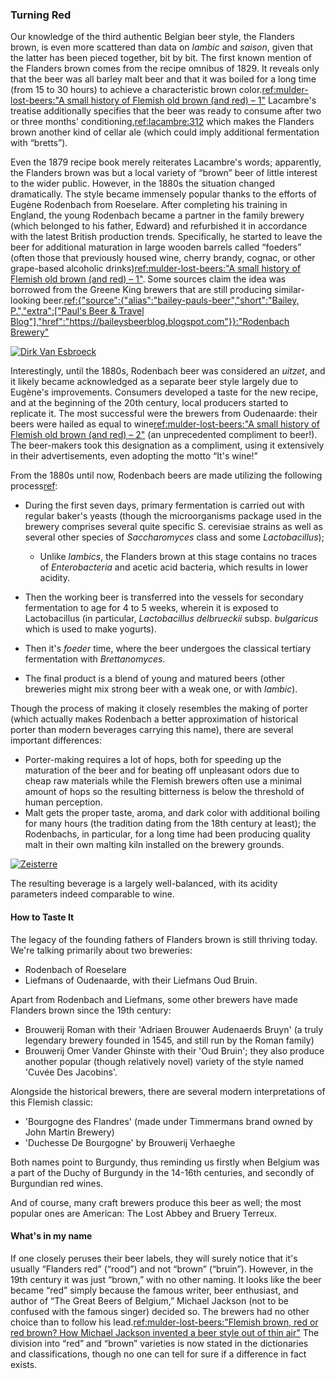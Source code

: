 ### Turning Red

Our knowledge of the third authentic Belgian beer style, the Flanders brown, is even more scattered than data on *lambic* and *saison*, given that the latter has been pieced together, bit by bit. The first known mention of the Flanders brown comes from the recipe omnibus of 1829. It reveals only that the beer was all barley malt beer and that it was boiled for a long time (from 15 to 30 hours) to achieve a characteristic brown color.[ref:mulder-lost-beers:"A small history of Flemish old brown (and red) – 1"](https://lostbeers.com/a-small-history-of-flemish-old-brown-and-red-1/) Lacambre's treatise additionally specifies that the beer was ready to consume after two or three months' conditioning,[ref:lacambre:312]() which makes the Flanders brown another kind of cellar ale (which could imply additional fermentation with “bretts”).

Even the 1879 recipe book merely reiterates Lacambre's words; apparently, the Flanders brown was but a local variety of “brown” beer of little interest to the wider public. However, in the 1880s the situation changed dramatically. The style became immensely popular thanks to the efforts of Eugène Rodenbach from Roeselare. After completing his training in England, the young Rodenbach became a partner in the family brewery (which belonged to his father, Edward) and refurbished it in accordance with the latest British production trends. Specifically, he started to leave the beer for additional maturation in large wooden barrels called “foeders” (often those that previously housed wine, cherry brandy, cognac, or other grape-based alcoholic drinks)[ref:mulder-lost-beers:"A small history of Flemish old brown (and red) – 1"](https://lostbeers.com/a-small-history-of-flemish-old-brown-and-red-1/). Some sources claim the idea was borrowed from the Greene King brewers that are still producing similar-looking beer.[ref:{"source":{"alias":"bailey-pauls-beer","short":"Bailey, P.","extra":["Paul's Beer & Travel Blog"],"href":"https://baileysbeerblog.blogspot.com"}}:"Rodenbach Brewery"](https://baileysbeerblog.blogspot.com/2015/09/rodenbach-brewery.html)

[![Dirk Van Esbroeck](/img/rodenbach-foeders.jpg "The foeders in the Rodenbach brewery cellar")](https://commons.wikimedia.org/wiki/File:Rodenbach_19.jpg)

Interestingly, until the 1880s, Rodenbach beer was considered an *uitzet*, and it  likely became acknowledged as a separate beer style largely due to Eugène's improvements. Consumers developed a taste for the new recipe, and at the beginning of the 20th century, local producers started to replicate it. The most successful were the brewers from Oudenaarde: their beers were hailed as equal to wine[ref:mulder-lost-beers:"A small history of Flemish old brown (and red) – 2"](https://lostbeers.com/a-small-history-of-flemish-old-brown-and-red-2/) (an unprecedented compliment to beer!). The beer-makers took this designation as a compliment, using it extensively in their advertisements, even adopting the motto “It's wine!”

From the 1880s until now, Rodenbach beers are made utilizing the following process[ref](http://www.milkthefunk.com/wiki/Flemish_Red-Brown_Beer#Microbes_and_Flavor_Compounds):
  * During the first seven days, primary fermentation is carried out with regular baker's yeasts (though the microorganisms package used in the brewery comprises several quite specific S. cerevisiae strains as well as several other species of *Saccharomyces* class and some *Lactobacillus*);
    * Unlike *lambics*, the Flanders brown at this stage contains no traces of *Enterobacteria* and acetic acid bacteria, which results in lower acidity.

  * Then the working beer is transferred into the vessels for secondary fermentation to age for 4 to 5 weeks, wherein it is exposed to Lactobacillus (in particular, *Lactobacillus delbrueckii* subsp. *bulgaricus* which is used to make yogurts).
  * Then it's *foeder* time, where the beer undergoes the classical tertiary fermentation with *Brettanomyces*.
  * The final product is a blend of young and matured beers (other breweries might mix strong beer with a weak one, or with *lambic*).

Though the process of making it closely resembles the making of porter (which actually makes Rodenbach a better approximation of historical porter than modern beverages carrying this name), there are several important differences:
  * Porter-making requires a lot of hops, both for speeding up the maturation of the beer and for beating off unpleasant odors due to cheap raw materials while the Flemish brewers often use a minimal amount of hops so the resulting bitterness is below the threshold of human perception.
  * Malt gets the proper taste, aroma, and dark color with additional boiling for many hours (the tradition dating from the 18th century at least); the Rodenbachs, in particular, for a long time had been producing quality malt in their own malting kiln installed on the brewery grounds.

[![Zeisterre](/img/rodenbach-malting-kiln.jpg "The old malting kiln (nowadays a museum) at the Rodenbach brewery, constructed in 1872")](https://commons.wikimedia.org/wiki/File:Brouwerij_Rodenbach_Moutast.JPG)

The resulting beverage is a largely well-balanced, with its acidity parameters indeed comparable to wine.

#### How to Taste It

The legacy of the founding fathers of Flanders brown is still thriving today. We're talking primarily about two breweries:

  * Rodenbach of Roeselare
  * Liefmans of Oudenaarde, with their Liefmans Oud Bruin.

Apart from Rodenbach and Liefmans, some other brewers have made Flanders brown since the 19th century:

  * Brouwerij Roman with their 'Adriaen Brouwer Audenaerds Bruyn' (a truly legendary brewery founded in 1545, and still run by the Roman family)
  * Brouwerij Omer Vander Ghinste with their 'Oud Bruin'; they also produce another popular (though relatively novel) variety of the style named 'Cuvée Des Jacobins'.

Alongside the historical brewers, there are several modern interpretations of this Flemish classic:

  * 'Bourgogne des Flandres' (made under Timmermans brand owned by John Martin Brewery)
  * 'Duchesse De Bourgogne' by Brouwerij Verhaeghe

Both names point to Burgundy, thus reminding us firstly when Belgium was a part of the Duchy of Burgundy in the 14-16th centuries, and secondly of Burgundian red wines.

And of course, many craft brewers produce this beer as well; the most popular ones are American: The Lost Abbey and Bruery Terreux.

#### What's in my name

If one closely peruses their beer labels, they will surely notice that it's usually “Flanders red” (“rood”) and not “brown” (“bruin”). However, in the 19th century it was just “brown,” with no other naming. It looks like the beer became “red” simply because the famous writer, beer enthusiast, and author of “The Great Beers of Belgium,” Michael Jackson (not to be confused with the famous singer) decided so.  The brewers had no other choice than to follow his lead.[ref:mulder-lost-beers:"Flemish brown, red or red brown? How Michael Jackson invented a beer style out of thin air"](https://lostbeers.com/flemish-brown-red-or-red-brown/) The division into “red” and “brown” varieties is now stated in the dictionaries and classifications, though no one can tell for sure if a difference in fact exists.